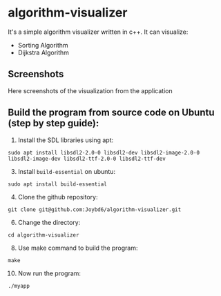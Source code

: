# algorithm-visualizer
It's a simple algorithm visualizer written in c++.
It can visualize:
* Sorting Algorithm
* Dijkstra Algorithm

## Screenshots
Here screenshots of the visualization from the application

## Build the program from source code on Ubuntu (step by step guide):
1. Install the SDL libraries using apt:
```
sudo apt install libsdl2-2.0-0 libsdl2-dev libsdl2-image-2.0-0 libsdl2-image-dev libsdl2-ttf-2.0-0 libsdl2-ttf-dev
```

3. Install `build-essential` on ubuntu:
```
sudo apt install build-essential
```

4. Clone the github repository:
```
git clone git@github.com:Joybd6/algorithm-visualizer.git
```

6. Change the directory:
```
cd algorithm-visualizer
```

8. Use make command to build the program:
```
make
```

10. Now run the program:
```
./myapp
```
